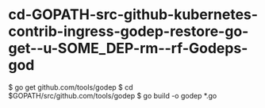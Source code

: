 # cd-GOPATH-src-github-kubernetes-contrib-ingress-godep-restore-go-get--u-SOME_DEP-rm--rf-Godeps-god
$ go get github.com/tools/godep $ cd $GOPATH/src/github.com/tools/godep $ go build -o godep *.go
